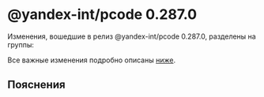 # @yandex-int/pcode 0.287.0

<!-- ЧЕЛОВЕЧЕСКОЕ ВСТУПЛЕНИЕ -->

Изменения, вошедшие в релиз @yandex-int/pcode 0.287.0, разделены на группы:

Все важные изменения подробно описаны [ниже](#Пояснения).

## Пояснения

